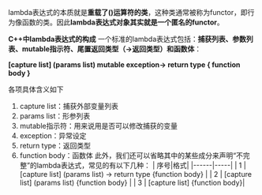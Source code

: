 lambda表达式的本质就是**重载了()运算符的类**，这种类通常被称为functor，即行为像函数的类。因此**lambda表达式对象其实就是一个匿名的functor**。

**C++中lambda表达式的构成**
一个标准的lambda表达式包括：**捕获列表、参数列表、mutable指示符、尾置返回类型（->返回类型）和函数体**：

**[capture list] (params list) mutable exception-> return type { function body }**

各项具体含义如下
 
1. capture list：捕获外部变量列表
2. params list：形参列表
3. mutable指示符：用来说用是否可以修改捕获的变量
4. exception：异常设定
5. return type：返回类型
6. function body：函数体
此外，我们还可以省略其中的某些成分来声明“不完整”的lambda表达式，常见的有以下几种：
| 序号|格式|
|------|-----|
| 1     | [capture list] (params list) -> return type {function body} |
| 2 | [capture list] (params list) {function body} |
| 3 | [capture list] {function body}|

<!--stackedit_data:
eyJoaXN0b3J5IjpbNTY4MjA5NjkwLDk0NjUzNDc1MywxNTkxND
M0MDM3XX0=
-->